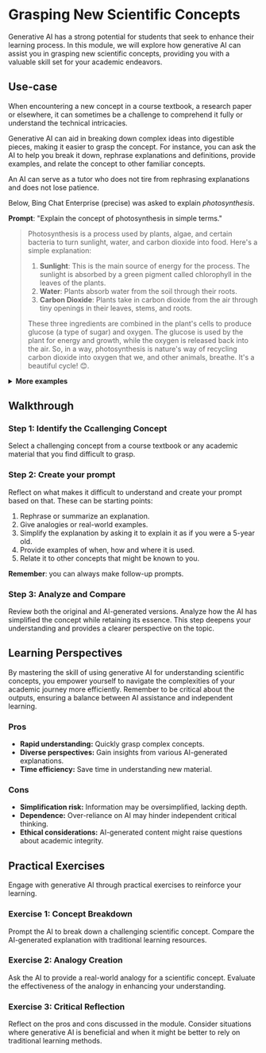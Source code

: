 # Grasping New Scientific Concepts

Generative AI has a strong potential for students that seek to enhance their learning process. In this module, we will explore how generative AI can assist you in grasping new scientific concepts, providing you with a valuable skill set for your academic endeavors.

## Use-case
When encountering a new concept in a course textbook, a research paper or elsewhere, it can sometimes be a challenge to comprehend it fully or understand the technical intricacies.

Generative AI can aid in breaking down complex ideas into digestible pieces, making it easier to grasp the concept. For instance, you can ask the AI to help you break it down, rephrase explanations and definitions, provide examples, and relate the concept to other familiar concepts.

An AI can serve as a tutor who does not tire from rephrasing explanations and does not lose patience.

Below, Bing Chat Enterprise (precise) was asked to explain _photosynthesis_.

  **Prompt**: "Explain the concept of photosynthesis in simple terms."

> Photosynthesis is a process used by plants, algae, and certain bacteria to turn sunlight, water, and carbon dioxide into food. Here's a simple explanation:
>
>1. **Sunlight**: This is the main source of energy for the process. The sunlight is absorbed by a green pigment called chlorophyll in the leaves of the plants.
>2. **Water**: Plants absorb water from the soil through their roots.
>3. **Carbon Dioxide**: Plants take in carbon dioxide from the air through tiny openings in their leaves, stems, and roots.
>
>These three ingredients are combined in the plant's cells to produce glucose (a type of sugar) and oxygen. The glucose is used by the plant for energy and growth, while the oxygen is released back into the air. So, in a way, photosynthesis is nature's way of recycling carbon dioxide into oxygen that we, and other animals, breathe. It's a beautiful cycle! 😊.

<details>
  <summary><b>More examples</b></summary>

**Prompt:** "Break down the key components of algorithmic complexity."

>Algorithmic complexity, also known as time complexity, is a concept in computer science that describes the efficiency of an algorithm in terms of the amount of computer resources used. Here are the key components:
>
>1. **Big O Notation (O)**: This is the most commonly used notation to represent the time complexity. It describes the upper bound of the time complexity in the worst-case scenario. For example, for a linear search algorithm, the Big O notation is O(n), where n is the number of elements in the list.
>
>2. **Omega Notation (Ω)**: This notation represents the best-case scenario of the time complexity. For example, in a linear search algorithm, if the target element is the first one in the list, then the search operation takes constant time, represented as Ω(1).
>
>3. **Theta Notation (Θ)**: This notation represents the average-case scenario of the time complexity. It provides a tight bound on the growth rate of the runtime. For example, for a binary search algorithm, the average-case time complexity is Θ(log n).
>
>4. **Time Complexity Classes**: These are categories that algorithms fall into based on their time complexity. Common classes include:
>    - **Constant Time**: O(1), the time to complete the operation is constant and does not depend on the size of the input.
>    - **Logarithmic Time**: O(log n), the time complexity grows logarithmically with the size of the input.
>    - **Linear Time**: O(n), the time complexity grows linearly with the size of the input.
>    - **Quadratic Time**: O(n²), the time complexity grows quadratically with the size of the input.
>
>5. **Space Complexity**: This is another aspect of algorithmic complexity, which represents the amount of memory space that the algorithm needs to run to completion. It's often expressed in the same notations (O, Ω, Θ).
>
>Remember, a lower time complexity generally means a more efficient algorithm, but the best choice of algorithm can depend on the specific details of the problem and the specific requirements of the solution. For example, an algorithm with a higher time complexity might be more appropriate if it has a lower space complexity and memory usage is a concern.

**Follow-up prompt:** "Provide a real-world analogy for time complexity."

>Sure, let's consider the task of organizing a library. 
>
>1. **Constant Time (O(1))**: This is like knowing exactly where a book is and going straight to it. No matter how big the library is, it always takes the same amount of time.
>
>2. **Logarithmic Time (O(log n))**: This is like using the library's catalog system to find a book. You first go to the right section (Science, Literature, etc.), then the right shelf (based on the author's name), and finally the right spot on the shelf (based on the book's title). Even if the library is large, you can find the book relatively quickly because each step reduces the number of books you have to look through.
>
>3. **Linear Time (O(n))**: This is like looking at every book in the library one by one until you find the one you want. The time it takes increases directly with the number of books in the library.
>
>4. **Quadratic Time (O(n²))**: This is like sorting all the books in the library by their publication date. For each book, you have to compare it with every other book, so the time it takes increases dramatically as the number of books increases.
>
>In this analogy, the library represents the input data, and the time it takes to find or sort the books represents the time complexity of the algorithm. Just like in computer science, different tasks require different amounts of time, and the most efficient method depends on the specific task and the size of the library (or the input data).

**Follow-up prompt:** I still have a hard time understanding it. Can you explain it to me as if I were a child?

>Sure, let's imagine you're playing a game of hide and seek. 
>
>1. **Constant Time (O(1))**: This is like if your friend tells you exactly where they're hiding. No matter how many places there are to hide, you can find them immediately!
>
>2. **Logarithmic Time (O(log n))**: This is like playing a game of "hot or cold". Each time you move, your friend tells you if you're getting "hotter" (closer) or "colder" (further). With each step, you eliminate half of the possible hiding spots, so you can find your friend pretty quickly, even if there are a lot of places to hide.
>
>3. **Linear Time (O(n))**: This is like checking every possible hiding spot one by one. The more places there are to hide, the longer it takes to find your friend.
>
>4. **Quadratic Time (O(n²))**: This is like trying to find all pairs of friends who picked the same hiding spot. You have to compare every hiding spot with every other hiding spot, so it takes a lot longer if there are a lot of places to hide.
>
>In this analogy, the hiding spots are like the input data, and the time it takes to find your friend(s) is like the time complexity of the algorithm. Just like in hide and seek, different strategies take different amounts of time, and the best strategy depends on the specific game and the number of hiding spots (or the size of the input data).
</details>

## Walkthrough

### Step 1: Identify the Ccallenging Concept

Select a challenging concept from a course textbook or any academic material that you find difficult to grasp.

### Step 2: Create your prompt

Reflect on what makes it difficult to understand and create your prompt based on that. These can be starting points: 
1. Rephrase or summarize an explanation.
1. Give analogies or real-world examples.
1. Simplify the explanation by asking it to explain it as if you were a 5-year old.
1. Provide examples of when, how and where it is used.
1. Relate it to other concepts that might be known to you.

**Remember**: you can always make follow-up prompts.

### Step 3: Analyze and Compare

Review both the original and AI-generated versions. Analyze how the AI has simplified the concept while retaining its essence. This step deepens your understanding and provides a clearer perspective on the topic.

## Learning Perspectives
By mastering the skill of using generative AI for understanding scientific concepts, you empower yourself to navigate the complexities of your academic journey more efficiently. Remember to be critical about the outputs, ensuring a balance between AI assistance and independent learning.

### Pros
- **Rapid understanding:** Quickly grasp complex concepts.
- **Diverse perspectives:** Gain insights from various AI-generated explanations.
- **Time efficiency:** Save time in understanding new material.

### Cons
- **Simplification risk:** Information may be oversimplified, lacking depth.
- **Dependence:** Over-reliance on AI may hinder independent critical thinking.
- **Ethical considerations:** AI-generated content might raise questions about academic integrity.

## Practical Exercises
Engage with generative AI through practical exercises to reinforce your learning.

### Exercise 1: Concept Breakdown
Prompt the AI to break down a challenging scientific concept. Compare the AI-generated explanation with traditional learning resources.

### Exercise 2: Analogy Creation
Ask the AI to provide a real-world analogy for a scientific concept. Evaluate the effectiveness of the analogy in enhancing your understanding.

### Exercise 3: Critical Reflection
Reflect on the pros and cons discussed in the module. Consider situations where generative AI is beneficial and when it might be better to rely on traditional learning methods.
